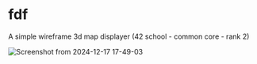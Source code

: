 # fdf
A simple wireframe 3d map displayer (42 school - common core - rank 2)

![Screenshot from 2024-12-17 17-49-03](https://github.com/user-attachments/assets/206708ed-785d-4204-bc11-9b5fb7622332)
